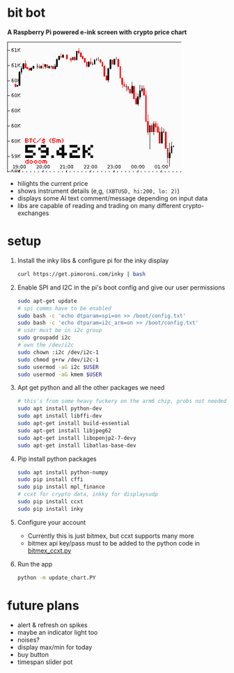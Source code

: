 # bit bot
**A Raspberry Pi powered e-ink screen with crypto price chart**

![screenshot](candle2.png)

 - hilights the current price
 - shows instrument details (e,g, ```(XBTUSD, hi:200, lo: 2)```)
 - displays some AI text comment/message depending on input data
 - libs are capable of reading and trading on many different crypto-exchanges
 
# setup
1. Install the inky libs & configure pi for the inky display
    ```sh
    curl https://get.pimoroni.com/inky | bash
    ```

2. Enable SPI and I2C in the pi's boot config and give our user permissions
    ```sh
    sudo apt-get update
    # spi comms have to be enabled
    sudo bash -c 'echo dtparam=spi=on >> /boot/config.txt'
    sudo bash -c 'echo dtparam=i2c_arm=on >> /boot/config.txt'
    # user must be in i2c group
    sudo groupadd i2c 
    # own the /dev/i2c
    sudo chown :i2c /dev/i2c-1
    sudo chmod g+rw /dev/i2c-1
    sudo usermod -aG i2c $USER
    sudo usermod -aG kmem $USER
    ```   

3. Apt get python and all the other packages we need
    ```sh
    # this's from some heavy fuckery on the arm6 chip, probs not needed now
    sudo apt install python-dev
    sudo apt install libffi-dev
    sudo apt-get install build-essential
    sudo apt-get install libjpeg62
    sudo apt-get install libopenjp2-7-devy
    sudo apt-get install libatlas-base-dev
    ```

4. Pip install python packages
    ```sh
    sudo apt install python-numpy
    sudo pip install cffi
    sudo pip install mpl_finance
    # ccxt for crypto data, inkky for displaysudp
    sudo pip install ccxt
    sudo pip install inky
    ```

5. Configure your account
    - Currently this is just bitmex, but ccxt supports many more
    - bitmex api key/pass must to be added to the python code in [bitmex_ccxt.py](bitmex_ccxt.py)

6. Run the app
    ```sh
    python -m update_chart.PY
    ```

# future plans
 - alert & refresh on spikes
 - maybe an indicator light too
 - noises?
 - display max/min for today
 - buy button
 - timespan slider pot
 



